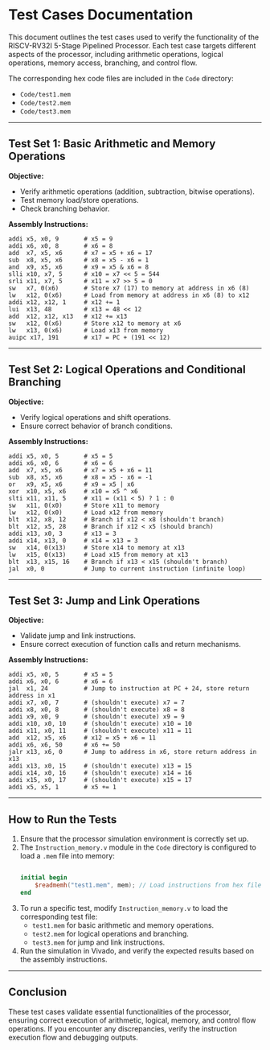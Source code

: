 # Test Cases Documentation

This document outlines the test cases used to verify the functionality of the RISCV-RV32I 5-Stage Pipelined Processor. Each test case targets different aspects of the processor, including arithmetic operations, logical operations, memory access, branching, and control flow.

The corresponding hex code files are included in the `Code` directory:
- `Code/test1.mem`
- `Code/test2.mem`
- `Code/test3.mem`

---

## Test Set 1: Basic Arithmetic and Memory Operations

**Objective:**
- Verify arithmetic operations (addition, subtraction, bitwise operations).
- Test memory load/store operations.
- Check branching behavior.

**Assembly Instructions:**
```assembly
addi x5, x0, 9       # x5 = 9
addi x6, x0, 8       # x6 = 8
add  x7, x5, x6      # x7 = x5 + x6 = 17
sub  x8, x5, x6      # x8 = x5 - x6 = 1
and  x9, x5, x6      # x9 = x5 & x6 = 8
slli x10, x7, 5      # x10 = x7 << 5 = 544
srli x11, x7, 5      # x11 = x7 >> 5 = 0
sw   x7, 0(x6)       # Store x7 (17) to memory at address in x6 (8)
lw   x12, 0(x6)      # Load from memory at address in x6 (8) to x12
addi x12, x12, 1     # x12 += 1
lui  x13, 48         # x13 = 48 << 12
add  x12, x12, x13   # x12 += x13
sw   x12, 0(x6)      # Store x12 to memory at x6
lw   x13, 0(x6)      # Load x13 from memory
auipc x17, 191       # x17 = PC + (191 << 12)
```

---

## Test Set 2: Logical Operations and Conditional Branching

**Objective:**
- Verify logical operations and shift operations.
- Ensure correct behavior of branch conditions.

**Assembly Instructions:**
```assembly
addi x5, x0, 5       # x5 = 5
addi x6, x0, 6       # x6 = 6
add  x7, x5, x6      # x7 = x5 + x6 = 11
sub  x8, x5, x6      # x8 = x5 - x6 = -1
or   x9, x5, x6      # x9 = x5 | x6
xor  x10, x5, x6     # x10 = x5 ^ x6
slti x11, x11, 5     # x11 = (x11 < 5) ? 1 : 0
sw   x11, 0(x0)      # Store x11 to memory
lw   x12, 0(x0)      # Load x12 from memory
blt  x12, x8, 12     # Branch if x12 < x8 (shouldn't branch)
blt  x12, x5, 28     # Branch if x12 < x5 (should branch)
addi x13, x0, 3      # x13 = 3
addi x14, x13, 0     # x14 = x13 = 3
sw   x14, 0(x13)     # Store x14 to memory at x13
lw   x15, 0(x13)     # Load x15 from memory at x13
blt  x13, x15, 16    # Branch if x13 < x15 (shouldn't branch)
jal  x0, 0           # Jump to current instruction (infinite loop)
```

---

## Test Set 3: Jump and Link Operations

**Objective:**
- Validate jump and link instructions.
- Ensure correct execution of function calls and return mechanisms.

**Assembly Instructions:**
```assembly
addi x5, x0, 5       # x5 = 5
addi x6, x0, 6       # x6 = 6
jal  x1, 24          # Jump to instruction at PC + 24, store return address in x1
addi x7, x0, 7       # (shouldn't execute) x7 = 7
addi x8, x0, 8       # (shouldn't execute) x8 = 8
addi x9, x0, 9       # (shouldn't execute) x9 = 9
addi x10, x0, 10     # (shouldn't execute) x10 = 10
addi x11, x0, 11     # (shouldn't execute) x11 = 11
add  x12, x5, x6     # x12 = x5 + x6 = 11
addi x6, x6, 50      # x6 += 50
jalr x13, x6, 0      # Jump to address in x6, store return address in x13
addi x13, x0, 15     # (shouldn't execute) x13 = 15
addi x14, x0, 16     # (shouldn't execute) x14 = 16
addi x15, x0, 17     # (shouldn't execute) x15 = 17
addi x5, x5, 1       # x5 += 1
```

---

## How to Run the Tests
1. Ensure that the processor simulation environment is correctly set up.
2. The `Instruction_memory.v` module in the `Code` directory is configured to load a `.mem` file into memory:
   ```verilog
   
   initial begin
       $readmemh("test1.mem", mem); // Load instructions from hex file
   end
   ```
3. To run a specific test, modify `Instruction_memory.v` to load the corresponding test file:
   - `test1.mem` for basic arithmetic and memory operations.
   - `test2.mem` for logical operations and branching.
   - `test3.mem` for jump and link instructions.
4. Run the simulation in Vivado, and verify the expected results based on the assembly instructions.

---

## Conclusion

These test cases validate essential functionalities of the processor, ensuring correct execution of arithmetic, logical, memory, and control flow operations. If you encounter any discrepancies, verify the instruction execution flow and debugging outputs.


